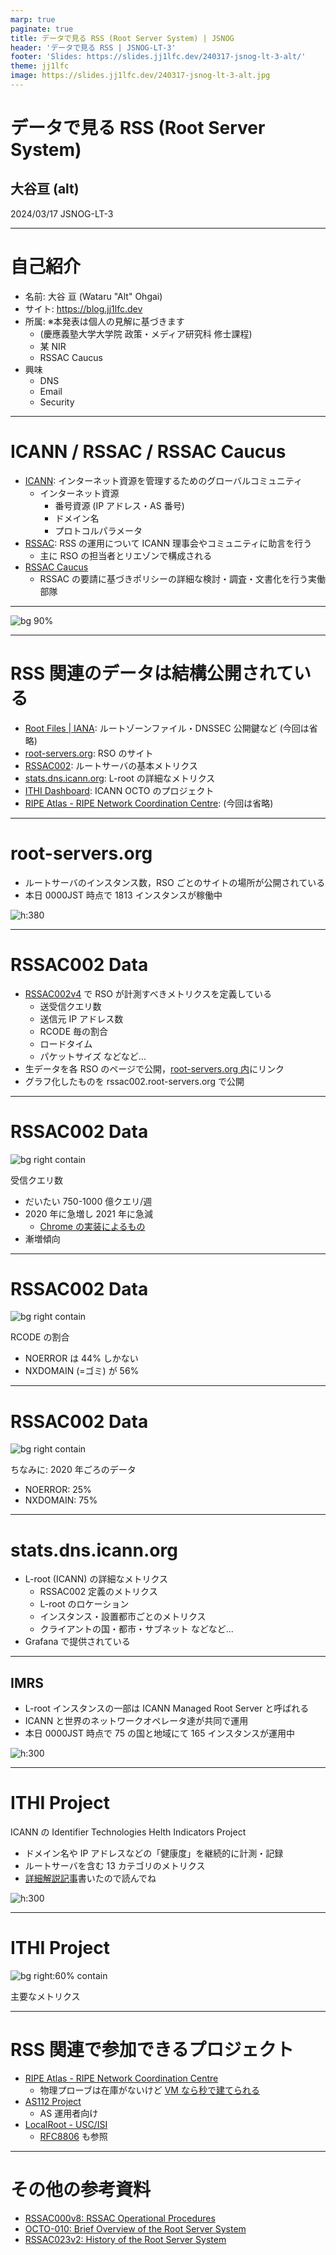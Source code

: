 ```yaml
---
marp: true
paginate: true
title: データで見る RSS (Root Server System) | JSNOG
header: 'データで見る RSS | JSNOG-LT-3'
footer: 'Slides: https://slides.jj1lfc.dev/240317-jsnog-lt-3-alt/'
theme: jj1lfc
image: https://slides.jj1lfc.dev/240317-jsnog-lt-3-alt.jpg
---
```


# データで見る RSS (Root Server System)

## 大谷亘 (alt)

2024/03/17 JSNOG-LT-3

---

# 自己紹介

- 名前: 大谷 亘 (Wataru "Alt" Ohgai)
- サイト: https://blog.jj1lfc.dev
- 所属: ※本発表は個人の見解に基づきます
  - (慶應義塾大学大学院 政策・メディア研究科 修士課程)
  - 某 NIR
  - RSSAC Caucus
- 興味
  - DNS
  - Email
  - Security

---

# ICANN / RSSAC / RSSAC Caucus

- [ICANN](https://www.icann.org): インターネット資源を管理するためのグローバルコミュニティ
  - インターネット資源
    - 番号資源 (IP アドレス・AS 番号)
    - ドメイン名
    - プロトコルパラメータ
- [RSSAC](https://www.icann.org/groups/rssac): RSS の運用について ICANN 理事会やコミュニティに助言を行う
  - 主に RSO の担当者とリエゾンで構成される
- [RSSAC Caucus](https://www.icann.org/groups/rssac-caucus)
  - RSSAC の要請に基づきポリシーの詳細な検討・調査・文書化を行う実働部隊

---

![bg 90%](https://kroki.io/mermaid/svg/eNpLy8kvT85ILCpRcArhUlDI1PB0dvTzU9BX8MwrSS3KSy1RcM7PzS3NyyypBAoGBftrglQlQZU55ScWpYBEijSCgoMdncHMZAhbwTmxNLm0WJMLJKagq2tX82JZ45Pd2571T3i-ZFcNUB1YMURm7YYXq6c9bt79YtX-Z_N3AxnPprU_m73jac80oEK4AY4pZZnF-UWVNUAXgJ0BFn3cPPdx86rHTdsfN-95um7-i8WtQHkAEZhWRQ==)

---

# RSS 関連のデータは結構公開されている

- [Root Files | IANA](https://www.iana.org/domains/root/files): ルートゾーンファイル・DNSSEC 公開鍵など (今回は省略)
- [root-servers.org](https://root-servers.org/): RSO のサイト
- [RSSAC002](https://rssac002.root-servers.org/): ルートサーバの基本メトリクス
- [stats.dns.icann.org](https://stats.dns.icann.org/stats): L-root の詳細なメトリクス
- [ITHI Dashboard](https://ithi.research.icann.org/): ICANN OCTO のプロジェクト
- [RIPE Atlas - RIPE Network Coordination Centre](https://atlas.ripe.net/): (今回は省略)

---

# root-servers.org

- ルートサーバのインスタンス数，RSO ごとのサイトの場所が公開されている
- 本日 0000JST 時点で 1813 インスタンスが稼働中

![h:380](images/240317-rso.png)

---

# RSSAC002 Data

- [RSSAC002v4](https://www.icann.org/en/system/files/files/rssac-002-measurements-root-12mar20-en.pdf) で RSO が計測すべきメトリクスを定義している
  - 送受信クエリ数
  - 送信元 IP アドレス数
  - RCODE 毎の割合
  - ロードタイム
  - パケットサイズ などなど...
- 生データを各 RSO のページで公開，[root-servers.org 内](https://root-servers.org/rssac002/)にリンク
- グラフ化したものを rssac002.root-servers.org で公開

---

# RSSAC002 Data

![bg right contain](images/240317-rssac002-q.png)

受信クエリ数

- だいたい 750-1000 億クエリ/週
- 2020 年に急増し 2021 年に急減
  - [Chrome の実装によるもの](https://gigazine.net/news/20200827-google-chrome-omnibox-root-dns/)
- 漸増傾向

---

# RSSAC002 Data

![bg right contain](images/240317-rssac002-rcode.png)

RCODE の割合

- NOERROR は 44% しかない
- NXDOMAIN (=ゴミ) が 56%

---

# RSSAC002 Data

![bg right contain](images/240317-rssac002-2020.png)

ちなみに: 2020 年ごろのデータ

- NOERROR: 25%
- NXDOMAIN: 75%

---

# stats.dns.icann.org

- L-root (ICANN) の詳細なメトリクス
  - RSSAC002 定義のメトリクス
  - L-root のロケーション
  - インスタンス・設置都市ごとのメトリクス
  - クライアントの国・都市・サブネット などなど...
- Grafana で提供されている

---

## IMRS

- L-root インスタンスの一部は ICANN Managed Root Server と呼ばれる
- ICANN と世界のネットワークオペレータ達が共同で運用
- 本日 0000JST 時点で 75 の国と地域にて 165 インスタンスが運用中

![h:300](https://stats.dns.icann.org/stats/render/d-solo/wom-ext-other-rssac-instance-locations/imrs-locations?orgId=1&from=1710525367285&to=1710608167285&panelId=1&width=1000&height=500&tz=Asia%2FTokyo)

---

# ITHI Project

ICANN の Identifier Technologies Helth Indicators Project

- ドメイン名や IP アドレスなどの「健康度」を継続的に計測・記録
- ルートサーバを含む 13 カテゴリのメトリクス
- [詳細解説記事](https://blog.nic.ad.jp/2023/9372/)書いたので読んでね

![h:300](images/240317-ithi.png)

---

# ITHI Project

![bg right:60% contain](images/240317-ithi-main.png)

主要なメトリクス

---

# RSS 関連で参加できるプロジェクト

- [RIPE Atlas - RIPE Network Coordination Centre](https://atlas.ripe.net/)
  - 物理プローブは在庫がないけど [VM なら秒で建てられる](https://atlas.ripe.net/docs/howtos/software-probes.html)
- [AS112 Project](https://www.as112.net/)
  - AS 運用者向け
- [LocalRoot - USC/ISI](https://localroot.isi.edu/)
  - [RFC8806](https://datatracker.ietf.org/doc/html/rfc8806) も参照

---

# その他の参考資料

- [RSSAC000v8: RSSAC Operational Procedures](https://www.icann.org/en/system/files/files/rssac-000-op-procedures-15jan24-en.pdf)
- [OCTO-010: Brief Overview of the Root Server System](https://www.icann.org/en/system/files/files/octo-010-06may20-en.pdf)
- [RSSAC023v2: History of the Root Server System](https://www.icann.org/en/system/files/files/rssac-023-17jun20-en.pdf)
